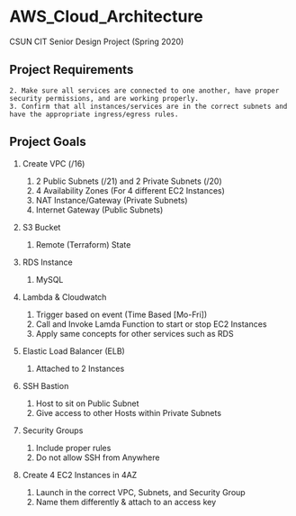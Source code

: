 # AWS_Cloud_Architecture
CSUN CIT Senior Design Project (Spring 2020)

## Project Requirements
```1. Construct an architecture solely using Terraform (& maybe Ansible) in order to launch a professional/working infrastructure within minutes
2. Make sure all services are connected to one another, have proper security permissions, and are working properly.
3. Confirm that all instances/services are in the correct subnets and have the appropriate ingress/egress rules.
```
## Project Goals
1. Create VPC (/16) 
    1. 2 Public Subnets (/21) and 2 Private Subnets (/20)
    2. 4 Availability Zones (For 4 different EC2 Instances)
    3. NAT Instance/Gateway (Private Subnets)
    4. Internet Gateway (Public Subnets)

2. S3 Bucket
    1. Remote (Terraform) State

3. RDS Instance
    1. MySQL

4. Lambda & Cloudwatch
    1. Trigger based on event (Time Based [Mo-Fri])
    2. Call and Invoke Lamda Function to start or stop EC2 Instances
    3. Apply same concepts for other services such as RDS
    
5. Elastic Load Balancer (ELB)
    1. Attached to 2 Instances
    
6. SSH Bastion
    1. Host to sit on Public Subnet
    2. Give access to other Hosts within Private Subnets
    
7. Security Groups
    1. Include proper rules
    2. Do not allow SSH from Anywhere

8. Create 4 EC2 Instances in 4AZ
    1. Launch in the correct VPC, Subnets, and Security Group
    2. Name them differently & attach to an access key 


    
    
